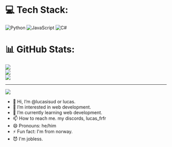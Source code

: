 
# 💻 Tech Stack:
![Python](https://img.shields.io/badge/python-3670A0?style=for-the-badge&logo=python&logoColor=ffdd54) ![JavaScript](https://img.shields.io/badge/javascript-%23323330.svg?style=for-the-badge&logo=javascript&logoColor=%23F7DF1E) ![C#](https://img.shields.io/badge/c%23-%23239120.svg?style=for-the-badge&logo=csharp&logoColor=white)
# 📊 GitHub Stats:
![](https://github-readme-stats.vercel.app/api?username=lucasisud&theme=shadow_green&hide_border=false&include_all_commits=false&count_private=false)<br/>
![](https://nirzak-streak-stats.vercel.app/?user=lucasisud&theme=shadow_green&hide_border=false)<br/>
![](https://github-readme-stats.vercel.app/api/top-langs/?username=lucasisud&theme=shadow_green&hide_border=false&include_all_commits=false&count_private=false&layout=compact)

---
[![](https://visitcount.itsvg.in/api?id=lucasisud&icon=0&color=0)](https://visitcount.itsvg.in)

<!-- Proudly created with GPRM ( https://gprm.itsvg.in ) -->


- 👋 Hi, I’m @lucasisud or lucas.
- 👀 I’m interested in web development.
- 🌱 I’m currently learning web development.
- 📫 How to reach me. my discords, lucas_frfr
- 😄 Pronouns: he/him
- ⚡ Fun fact: I'm from norway.
- 😈 I'm jobless.
